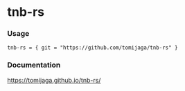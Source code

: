 # tnb-rs

### Usage 
```
tnb-rs = { git = "https://github.com/tomijaga/tnb-rs" }
```

### Documentation
 https://tomijaga.github.io/tnb-rs/
